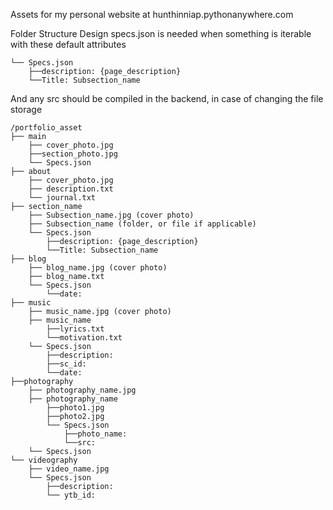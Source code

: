 Assets for my personal website at
hunthinniap.pythonanywhere.com

Folder Structure Design
specs.json is needed when something is iterable with these default attributes
```
└── Specs.json
    ├──description: {page_description}
    └──Title: Subsection_name
```
And any src should be compiled in the backend, in case of changing the file storage

```
/portfolio_asset
├── main
	├── cover_photo.jpg
	├──section_photo.jpg
	└── Specs.json
├── about
	├── cover_photo.jpg
	├── description.txt
	└── journal.txt
├── section_name
    ├── Subsection_name.jpg (cover photo)
    ├── Subsection_name (folder, or file if applicable)
    └── Specs.json
        ├──description: {page_description}
        └──Title: Subsection_name
├── blog
    ├── blog_name.jpg (cover photo)
    ├── blog_name.txt
    └── Specs.json
        └──date: 
├── music
    ├── music_name.jpg (cover photo)
    ├── music_name
        ├──lyrics.txt
        └──motivation.txt
    └── Specs.json
        ├──description:
        ├──sc_id:
        └──date:
├──photography
    ├── photography_name.jpg 
    ├── photography_name
        ├──photo1.jpg
        ├──photo2.jpg
        └── Specs.json
            ├──photo_name:
            └──src:
    └── Specs.json
└── videography
    ├── video_name.jpg 
    └── Specs.json
        ├──description:
        └── ytb_id:

```
